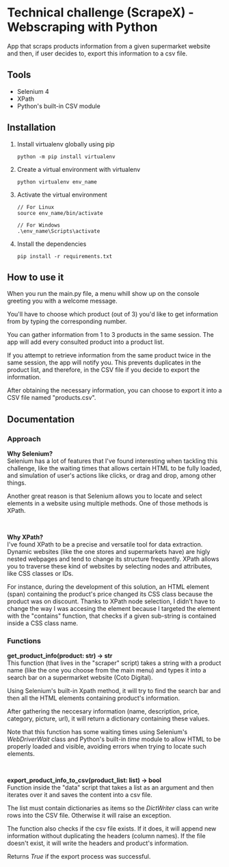 # Technical challenge (ScrapeX) - Webscraping with Python

App that scraps products information from a given supermarket website and then, if user decides to, export this information to a csv file.

## Tools

 - Selenium 4
 - XPath
 - Python's built-in CSV module

## Installation

1) Install virtualenv globally using pip
   ```
   python -m pip install virtualenv
   ```
   
2) Create a virtual environment with virtualenv
   ```
   python virtualenv env_name
   ```
   
3) Activate the virtual environment
   ```
   // For Linux
   source env_name/bin/activate

   // For Windows
   .\env_name\Scripts\activate
   ```

4) Install the dependencies
   ```
   pip install -r requirements.txt
   ```

## How to use it
When you run the main.py file, a menu whill show up on the console greeting you with a welcome message.

You'll have to choose which product (out of 3) you'd like to get information from by typing the corresponding number.

You can gather information from 1 to 3 products in the same session. The app will add every consulted product into a product list.

If you attempt to retrieve information from the same product twice in the same session, the app will notify you. This prevents duplicates in the product list, and therefore, in the CSV file if you decide to export the information.

After obtaining the necessary information, you can choose to export it into a CSV file named "products.csv".

## Documentation

### Approach
**Why Selenium?**<br>
Selenium has a lot of features that I've found interesting when tackling this challenge, like the waiting times that allows certain HTML to be fully loaded,  and simulation of user's actions like clicks, or drag and drop, among other things.

Another great reason is that Selenium allows you to locate and select elements in a website using multiple methods. One of those methods is XPath.

<br>

**Why XPath?**<br>
I've found XPath to be a precise and versatile tool for data extraction. Dynamic websites (like the one stores and supermarkets have) are higly nested webpages and tend to change its structure frequently. XPath allows you to traverse these kind of websites by selecting nodes and attributes, like CSS classes or IDs. 

For instance, during the development of this solution, an HTML element (span) containing the product's price changed its CSS class because the product was on discount. Thanks to XPath node selection, I didn't have to change the way I was accesing the element because I targeted the element with the "contains" function, that checks if a given sub-string is contained inside a CSS class name. 

### Functions

**get_product_info(product: str) -> str**<br>
This function (that lives in the "scraper" script) takes a string with a product name (like the one you choose from the main menu) and types it into a search bar on a supermarket website (Coto Digital).

Using Selenium's built-in Xpath method, it will try to find the search bar and then all the HTML elements containing product's information.

After gathering the neccesary information (name, description, price, category, picture, url), it will return a dictionary containing these values.

Note that this function has some waiting times using Selenium's *WebDriverWait* class and Python's built-in *time* module to allow HTML to be properly loaded and visible, avoiding errors when trying to locate such elements.

<br>

**export_product_info_to_csv(product_list: list) -> bool**<br>
Function inside the "data" script that takes a list as an argument and then iterates over it and saves the content into a csv file.

The list must contain dictionaries as items so the *DictWriter* class can write rows into the CSV file. Otherwise it will raise an exception.

The function also checks if the csv file exists. If it does, it will append new information without duplicating the headers (column names). If the file doesn't exist, it will write the headers and product's information.

Returns *True* if the export process was successful.

